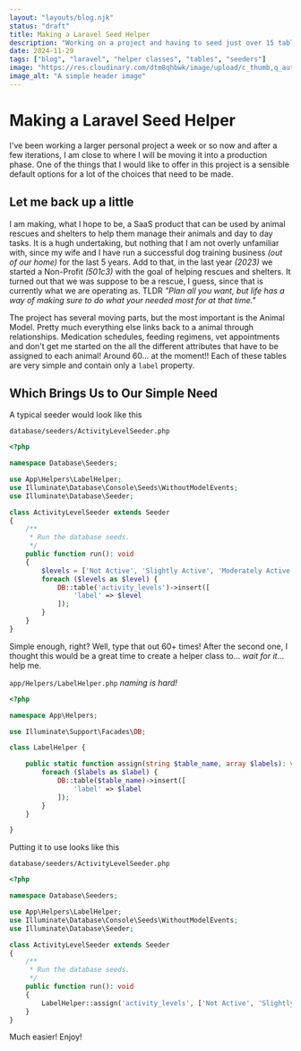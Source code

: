 ```yaml
---
layout: "layouts/blog.njk"
status: "draft"
title: Making a Laravel Seed Helper
description: "Working on a project and having to seed just over 15 tables with info and I wanted to see if I could make a helper class to simplify the process a bit."
date: 2024-11-29
tags: ["blog", "laravel", "helper classes", "tables", "seeders"]
image: "https://res.cloudinary.com/dtm8qhbwk/image/upload/c_thumb,q_auto,g_face,f_auto,w_200/v1720813596/blog/stock/nasa--hI5dX2ObAs-unsplash_vk2jwn.webp"
image_alt: "A simple header image"
---
```


# Making a Laravel Seed Helper

I've been working a larger personal project a week or so now and after a few iterations, I am close to where I will be moving it into a production phase. One of the things that I would like to offer in this project is a sensible default options for a lot of the choices that need to be made.

## Let me back up a little

I am making, what I hope to be, a SaaS product that can be used by animal rescues and shelters to help them manage their animals and day to day tasks. It is a hugh undertaking, but nothing that I am not overly unfamiliar with, since my wife and I have run a successful dog training business _(out of our home)_ for the last 5 years. Add to that, in the last year _(2023)_ we started a Non-Profit _(501c3)_ with the goal of helping rescues and shelters. It turned out that we was suppose to be a rescue, I guess, since that is currently what we are operating as. TLDR _"Plan all you want, but life has a way of making sure to do what your needed most for at that time."_

The project has several moving parts, but the most important is the Animal Model. Pretty much everything else links back to a animal through relationships. Medication schedules, feeding regimens, vet appointments and don't get me started on the all the different attributes that have to be assigned to each animal! Around 60... at the moment!! Each of these tables are very simple and contain only a `label` property.

## Which Brings Us to Our Simple Need

A typical seeder would look like this

`database/seeders/ActivityLevelSeeder.php`

```php
<?php

namespace Database\Seeders;

use App\Helpers\LabelHelper;
use Illuminate\Database\Console\Seeds\WithoutModelEvents;
use Illuminate\Database\Seeder;

class ActivityLevelSeeder extends Seeder
{
    /**
     * Run the database seeds.
     */
    public function run(): void
    {
        $levels = ['Not Active', 'Slightly Active', 'Moderately Active', 'Highly Active'];
        foreach ($levels as $level) {
            DB::table('activity_levels')->insert([
                'label' => $level
            ]);
        }
    }
}
```

Simple enough, right? Well, type that out 60+ times! After the second one, I thought this would be a great time to create a helper class to... _wait for it_... help me.

`app/Helpers/LabelHelper.php` _naming is hard!_

```php
<?php

namespace App\Helpers;

use Illuminate\Support\Facades\DB;

class LabelHelper {

    public static function assign(string $table_name, array $labels): void {
        foreach ($labels as $label) {
            DB::table($table_name)->insert([
                'label' => $label
            ]);
        }
    }

}
```

Putting it to use looks like this

`database/seeders/ActivityLevelSeeder.php`

```php
<?php

namespace Database\Seeders;

use App\Helpers\LabelHelper;
use Illuminate\Database\Console\Seeds\WithoutModelEvents;
use Illuminate\Database\Seeder;

class ActivityLevelSeeder extends Seeder
{
    /**
     * Run the database seeds.
     */
    public function run(): void
    {
        LabelHelper::assign('activity_levels', ['Not Active', 'Slightly Active', 'Moderately Active', 'Highly Active']);
    }
}
```

Much easier! Enjoy!
